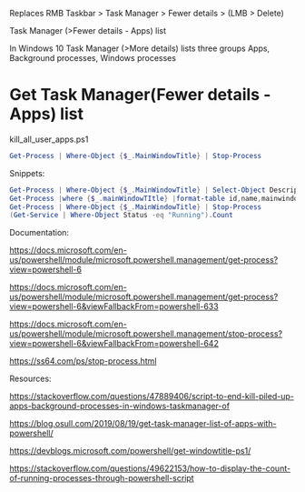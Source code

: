 Replaces RMB Taskbar > Task Manager > Fewer details > (LMB > Delete)

Task Manager (>Fewer details - Apps) list

In Windows 10 Task Manager (>More details) lists three groups Apps, Background processes, Windows processes

# Get Task Manager(Fewer details - Apps) list

kill_all_user_apps.ps1
```powershell
Get-Process | Where-Object {$_.MainWindowTitle} | Stop-Process
```

Snippets:
```powershell
Get-Process | Where-Object {$_.MainWindowTitle} | Select-Object Description
Get-Process |where {$_.mainWindowTItle} |format-table id,name,mainwindowtitle –AutoSize
Get-Process | Where-Object {$_.MainWindowTitle} | Stop-Process
(Get-Service | Where-Object Status -eq "Running").Count
```

Documentation:

https://docs.microsoft.com/en-us/powershell/module/microsoft.powershell.management/get-process?view=powershell-6

https://docs.microsoft.com/en-us/powershell/module/microsoft.powershell.management/get-process?view=powershell-6&viewFallbackFrom=powershell-633

https://docs.microsoft.com/en-us/powershell/module/microsoft.powershell.management/stop-process?view=powershell-6&viewFallbackFrom=powershell-642

https://ss64.com/ps/stop-process.html

Resources:

https://stackoverflow.com/questions/47889406/script-to-end-kill-piled-up-apps-background-processes-in-windows-taskmanager-of

https://blog.osull.com/2019/08/19/get-task-manager-list-of-apps-with-powershell/

https://devblogs.microsoft.com/powershell/get-windowtitle-ps1/

https://stackoverflow.com/questions/49622153/how-to-display-the-count-of-running-processes-through-powershell-script
